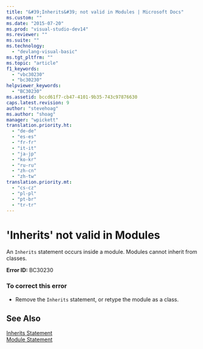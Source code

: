 ```yaml
---
title: "&#39;Inherits&#39; not valid in Modules | Microsoft Docs"
ms.custom: ""
ms.date: "2015-07-20"
ms.prod: "visual-studio-dev14"
ms.reviewer: ""
ms.suite: ""
ms.technology: 
  - "devlang-visual-basic"
ms.tgt_pltfrm: ""
ms.topic: "article"
f1_keywords: 
  - "vbc30230"
  - "bc30230"
helpviewer_keywords: 
  - "BC30230"
ms.assetid: bccd61f7-cb47-4101-9b35-743c97876630
caps.latest.revision: 9
author: "stevehoag"
ms.author: "shoag"
manager: "wpickett"
translation.priority.ht: 
  - "de-de"
  - "es-es"
  - "fr-fr"
  - "it-it"
  - "ja-jp"
  - "ko-kr"
  - "ru-ru"
  - "zh-cn"
  - "zh-tw"
translation.priority.mt: 
  - "cs-cz"
  - "pl-pl"
  - "pt-br"
  - "tr-tr"
---
```

# &#39;Inherits&#39; not valid in Modules
An `Inherits` statement occurs inside a module. Modules cannot inherit from classes.  
  
 **Error ID:** BC30230  
  
### To correct this error  
  
-   Remove the `Inherits` statement, or retype the module as a class.  
  
## See Also  
 [Inherits Statement](/dotnet/visual-basic/language-reference/statements/inherits-statement)   
 [Module Statement](/dotnet/visual-basic/language-reference/statements/module-statement)